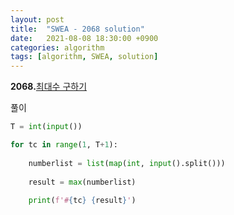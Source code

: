 ```yaml
---
layout: post
title:  "SWEA - 2068 solution"
date:   2021-08-08 18:30:00 +0900
categories: algorithm
tags: [algorithm, SWEA, solution]
---
```

**2068.**[최대수 구하기](https://swexpertacademy.com/main/code/problem/problemDetail.do?problemLevel=1&contestProbId=AV5QQhbqA4QDFAUq&categoryId=AV5QQhbqA4QDFAUq&categoryType=CODE&problemTitle=&orderBy=FIRST_REG_DATETIME&selectCodeLang=PYTHON&select-1=1&pageSize=10&pageIndex=1)

풀이

```python
T = int(input())

for tc in range(1, T+1):
    
    numberlist = list(map(int, input().split()))
    
    result = max(numberlist)
    
    print(f'#{tc} {result}')
```

